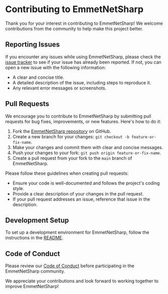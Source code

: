 # Contributing to EmmetNetSharp

Thank you for your interest in contributing to EmmetNetSharp! We welcome contributions from the community to help make this project better.

## Reporting Issues

If you encounter any issues while using EmmetNetSharp, please check the [issue tracker](https://github.com/aglasencnik/EmmetNetSharp/issues) to see if your issue has already been reported. If not, you can open a new issue with the following information:

- A clear and concise title.
- A detailed description of the issue, including steps to reproduce it.
- Any relevant error messages or screenshots.

## Pull Requests

We encourage you to contribute to EmmetNetSharp by submitting pull requests for bug fixes, improvements, or new features. Here's how to do it:

1. Fork the [EmmetNetSharp repository](https://github.com/aglasencnik/EmmetNetSharp) on GitHub.
2. Create a new branch for your changes: `git checkout -b feature-or-fix-name`.
3. Make your changes and commit them with clear and concise messages.
4. Push your changes to your fork: `git push origin feature-or-fix-name`.
5. Create a pull request from your fork to the `main` branch of EmmetNetSharp.

Please follow these guidelines when creating pull requests:

- Ensure your code is well-documented and follows the project's coding style.
- Provide a clear description of your changes in the pull request.
- If your pull request addresses an issue, reference that issue in the description.

## Development Setup

To set up a development environment for EmmetNetSharp, follow the instructions in the [README](https://github.com/aglasencnik/EmmetNetSharp/blob/master/README.md).

## Code of Conduct

Please review our [Code of Conduct](https://github.com/aglasencnik/EmmetNetSharp/blob/master/CODE_OF_CONDUCT.md) before participating in the EmmetNetSharp community.

We appreciate your contributions and look forward to working together to improve EmmetNetSharp!

